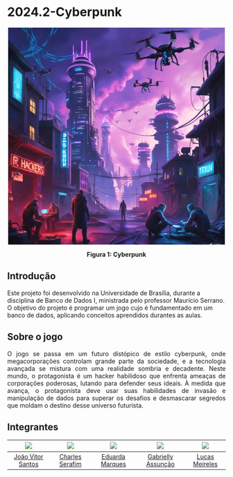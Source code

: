 # 2024.2-Cyberpunk

<!-- ![cyberpunk](assets/cyberpunk.jpg) -->


<div align="center">
  <img align="center" src="assets/cyberpunk.jpg" alt="cyberpunk" width="500" height="500">
  <p><b>Figura 1: Cyberpunk</b></p> 
</div>



## Introdução

Este projeto foi desenvolvido na Universidade de Brasília, durante a disciplina de Banco de Dados I, ministrada pelo professor Maurício Serrano. O objetivo do projeto é programar um jogo cujo é fundamentado em um banco de dados, aplicando conceitos aprendidos durantes as aulas.

## Sobre o jogo

<p align="justify">
O jogo se passa em um futuro distópico de estilo cyberpunk, onde megacorporações controlam grande parte da sociedade, e a tecnologia avançada se mistura com uma realidade sombria e decadente. Neste mundo, o protagonista é um hacker habilidoso que enfrenta ameaças de corporações poderosas, lutando para defender seus ideais. À medida que avança, o protagonista deve usar suas habilidades de invasão e manipulação de dados para superar os desafios e desmascarar segredos que moldam o destino desse universo futurista.
</p>

## Integrantes

<div align="center">

| <img src="https://github.com/Jauzimm.png" width="150px"> | <img src="https://github.com/charles-serafim.png" width="150px"> | <img src="https://github.com/EduardaSMarques.png" width="150px"> | <img src="https://github.com/GabriellyAssuncao.png" width="150px"> | <img src="https://github.com/Katuner.png" width="150px"> |
|:----------------:|:--------------------:|:---------------------:|:-------------------:|:-------------------:|
|[João Vitor Santos](https://github.com/Jauzimm)|[Charles Serafim](https://github.com/charles-serafim)|[Eduarda Marques](https://github.com/EduardaSMarques)|[Gabrielly Assunção](https://github.com/GabriellyAssuncao)| [Lucas Meireles](https://github.com/Katuner)|

</div>
